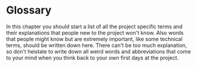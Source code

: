 # Glossary
In this chapter you should start a list of all the project specific terms and their explanations that people new to the project won't know. Also words that people might know but are extremely important, like some technical terms, should be written down here. There can't be too much explanation, so don't heistate to write down all weird words and abbreviations that come to your mind when you think back to your own first days at the project.
